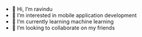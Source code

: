 - 👋 Hi, I’m ravindu
- 👀 I’m interested in mobile application development
- 🌱 I’m currently learning  machine learning
- 💞️ I’m looking to collaborate on my friends


<!---
coderravindu/coderravindu is a ✨ special ✨ repository because its `README.md` (this file) appears on your GitHub profile.
You can click the Preview link to take a look at your changes.
--->
